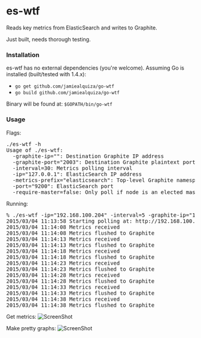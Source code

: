 # es-wtf

Reads key metrics from ElasticSearch and writes to Graphite. 

Just built, needs thorough testing.

### Installation

es-wtf has no external dependencies (you're welcome). Assuming Go is installed (built/tested with 1.4.x):

- `go get github.com/jamiealquiza/go-wtf`
- `go build github.com/jamiealquiza/go-wtf`

Binary will be found at: `$GOPATH/bin/go-wtf`

### Usage

Flags:
<pre>
./es-wtf -h
Usage of ./es-wtf:
  -graphite-ip="": Destination Graphite IP address
  -graphite-port="2003": Destination Graphite plaintext port
  -interval=30: Metrics polling interval
  -ip="127.0.0.1": ElasticSearch IP address
  -metrics-prefix="elasticsearch": Top-level Graphite namespace prefix
  -port="9200": ElasticSearch port
  -require-master=false: Only poll if node is an elected master
</pre>

Running:
<pre>
% ./es-wtf -ip="192.168.100.204" -interval=5 -graphite-ip="192.168.100.175" -graphite-port="2013"
2015/03/04 11:13:58 Starting polling at: http://192.168.100.204:9200
2015/03/04 11:14:08 Metrics received
2015/03/04 11:14:08 Metrics flushed to Graphite
2015/03/04 11:14:13 Metrics received
2015/03/04 11:14:13 Metrics flushed to Graphite
2015/03/04 11:14:18 Metrics received
2015/03/04 11:14:18 Metrics flushed to Graphite
2015/03/04 11:14:23 Metrics received
2015/03/04 11:14:23 Metrics flushed to Graphite
2015/03/04 11:14:28 Metrics received
2015/03/04 11:14:28 Metrics flushed to Graphite
2015/03/04 11:14:33 Metrics received
2015/03/04 11:14:33 Metrics flushed to Graphite
2015/03/04 11:14:38 Metrics received
2015/03/04 11:14:38 Metrics flushed to Graphite
</pre>

Get metrics:
![ScreenShot](http://us-east.manta.joyent.com/jalquiza/public/github/es-clusterstats-graphite.png)

Make pretty graphs:
![ScreenShot](http://us-east.manta.joyent.com/jalquiza/public/github/es-clusterstats.png)
